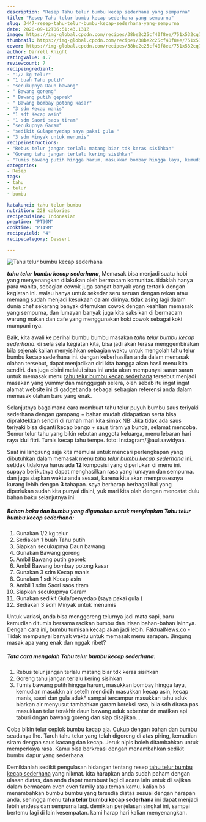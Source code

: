 ```yaml
---
description: "Resep Tahu telur bumbu kecap sederhana yang sempurna"
title: "Resep Tahu telur bumbu kecap sederhana yang sempurna"
slug: 3447-resep-tahu-telur-bumbu-kecap-sederhana-yang-sempurna
date: 2020-09-12T06:51:43.131Z
image: https://img-global.cpcdn.com/recipes/38be2c25cf40f8ee/751x532cq70/tahu-telur-bumbu-kecap-sederhana-foto-resep-utama.jpg
thumbnail: https://img-global.cpcdn.com/recipes/38be2c25cf40f8ee/751x532cq70/tahu-telur-bumbu-kecap-sederhana-foto-resep-utama.jpg
cover: https://img-global.cpcdn.com/recipes/38be2c25cf40f8ee/751x532cq70/tahu-telur-bumbu-kecap-sederhana-foto-resep-utama.jpg
author: Darrell Knight
ratingvalue: 4.7
reviewcount: 7
recipeingredient:
- "1/2 kg telur"
- "1 buah Tahu putih"
- "secukupnya Daun bawang"
- " Bawang goreng"
- " Bawang putih geprek"
- " Bawang bombay potong kasar"
- "3 sdm Kecap manis"
- "1 sdt Kecap asin"
- "1 sdm Saori saos tiram"
- "secukupnya Garam"
- "sedikit Gulapenyedap saya pakai gula "
- "3 sdm Minyak untuk menumis"
recipeinstructions:
- "Rebus telur jangan terlalu matang biar tdk keras sisihkan"
- "Goreng tahu jangan terlalu kering sisihkan"
- "Tumis bawang putih hingga harum, masukkan bombay hingga layu, kemudian masukkn air setelh mendidih masukkan kecap asin, kecap manis, saori dan gula aduk* sampai tercampur masukkan tahu aduk biarkan air menyusut tambahkan garam koreksi rasa, bila sdh dirasa pas masukkan telur terakhir daun bawang aduk sebentar dn matikan api taburi dngan bawang goreng dan siap disajikan...."
categories:
- Resep
tags:
- tahu
- telur
- bumbu

katakunci: tahu telur bumbu 
nutrition: 228 calories
recipecuisine: Indonesian
preptime: "PT30M"
cooktime: "PT49M"
recipeyield: "4"
recipecategory: Dessert

---
```



![Tahu telur bumbu kecap sederhana](https://img-global.cpcdn.com/recipes/38be2c25cf40f8ee/751x532cq70/tahu-telur-bumbu-kecap-sederhana-foto-resep-utama.jpg)

<b><i>tahu telur bumbu kecap sederhana</i></b>, Memasak bisa menjadi suatu hobi yang menyenangkan dilakukan oleh bermacam komunitas. tidaklah hanya para wanita, sebagian cowok juga sangat banyak yang tertarik dengan kegiatan ini. walau hanya untuk sekedar seru seruan dengan rekan atau memang sudah menjadi kesukaan dalam dirinya. tidak asing lagi dalam dunia chef sekarang banyak ditemukan cowok dengan keahlian memasak yang sempurna, dan lumayan banyak juga kita saksikan di bermacam warung makan dan cafe yang menggunakan koki cowok sebagai koki mumpuni nya.

Baik, kita awali ke perihal bumbu bumbu masakan <i>tahu telur bumbu kecap sederhana</i>. di sela sela kegiatan kita, bisa jadi akan terasa menggembirakan bila sejenak kalian menyisihkan sebagian waktu untuk mengolah tahu telur bumbu kecap sederhana ini. dengan keberhasilan anda dalam memasak olahan tersebut, dapat menjadikan diri kita bangga akan hasil menu kita sendiri. dan juga disini melalui situs ini anda akan mempunyai saran saran untuk memasak menu <u>tahu telur bumbu kecap sederhana</u> tersebut menjadi masakan yang yummy dan menggugah selera, oleh sebab itu ingat ingat alamat website ini di gadget anda sebagai sebagian referensi anda dalam memasak olahan baru yang enak.

Selanjutnya bagaimana cara membuat tahu telur puyuh bumbu saus teriyaki sederhana dengan gampang + bahan mudah didapatkan serta bisa dipraktekkan sendiri di rumah mari kita simak NB: Jika tidak ada saus teriyaki bisa diganti kecap bango + saus tiram ya bunda, selamat mencoba. Semur telur tahu yang bikin rebutan anggota keluarga, menu lebaran hari raya idul fitri. Tumis kecap tahu tempe. foto: Instagram/@auliaawidyaa.


Saat ini langsung saja kita memulai untuk mencari perlengkapan yang dibutuhkan dalam memasak menu <u><i>tahu telur bumbu kecap sederhana</i></u> ini. setidak tidaknya harus ada <b>12</b> komposisi yang diperlukan di menu ini. supaya berikutnya dapat menghasilkan rasa yang lumayan dan sempurna. dan juga siapkan waktu anda sesaat, karena kita akan memprosesnya kurang lebih dengan <b>3</b> tahapan. saya berharap berbagai hal yang diperlukan sudah kita punyai disini, yuk mari kita olah dengan mencatat dulu bahan baku selanjutnya ini.

<!--inarticleads1-->

##### Bahan baku dan bumbu yang digunakan untuk menyiapkan Tahu telur bumbu kecap sederhana:

1. Gunakan 1/2 kg telur
1. Sediakan 1 buah Tahu putih
1. Siapkan secukupnya Daun bawang
1. Gunakan  Bawang goreng
1. Ambil  Bawang putih geprek
1. Ambil  Bawang bombay potong kasar
1. Gunakan 3 sdm Kecap manis
1. Gunakan 1 sdt Kecap asin
1. Ambil 1 sdm Saori saos tiram
1. Siapkan secukupnya Garam
1. Gunakan sedikit Gula/penyedap (saya pakai gula )
1. Sediakan 3 sdm Minyak untuk menumis


Untuk variasi, anda bisa menggoreng telurnya jadi mata sapi, baru kemudian ditumis bersama racikan bumbu dan irisan bahan-bahan lainnya. Dengan cara ini, bumbu tumisan kecap akan jadi lebih. FaktualNews.co - Tidak mempunyai banyak waktu untuk memasak menu sarapan. Bingung masak apa yang enak dan nggak ribet? 

<!--inarticleads2-->

##### Tata cara mengolah Tahu telur bumbu kecap sederhana:

1. Rebus telur jangan terlalu matang biar tdk keras sisihkan
1. Goreng tahu jangan terlalu kering sisihkan
1. Tumis bawang putih hingga harum, masukkan bombay hingga layu, kemudian masukkn air setelh mendidih masukkan kecap asin, kecap manis, saori dan gula aduk* sampai tercampur masukkan tahu aduk biarkan air menyusut tambahkan garam koreksi rasa, bila sdh dirasa pas masukkan telur terakhir daun bawang aduk sebentar dn matikan api taburi dngan bawang goreng dan siap disajikan....


Coba bikin telur ceplok bumbu kecap aja. Cukup dengan bahan dan bumbu seadanya lho. Taruh tahu telur yang telah digoreng di atas piring, kemudian siram dengan saus kacang dan kecap. Jeruk nipis boleh ditambahkan untuk memperkaya rasa. Kamu bisa berkreasi dengan menambahkan sedikit bumbu dapur yang sederhana. 

Demikianlah sedikit pengulasan hidangan tentang resep <u>tahu telur bumbu kecap sederhana</u> yang nikmat. kita harapkan anda sudah paham dengan ulasan diatas, dan anda dapat membuat lagi di acara lain untuk di sajikan dalam bermacam even even family atau teman kamu. kalian bs menambahkan bumbu bumbu yang tersedia diatas sesuai dengan harapan anda, sehingga menu <b>tahu telur bumbu kecap sederhana</b> ini dapat menjadi lebih endess dan sempurna lagi. demikian penjelasan singkat ini, sampai bertemu lagi di lain kesempatan. kami harap hari kalian menyenangkan.
